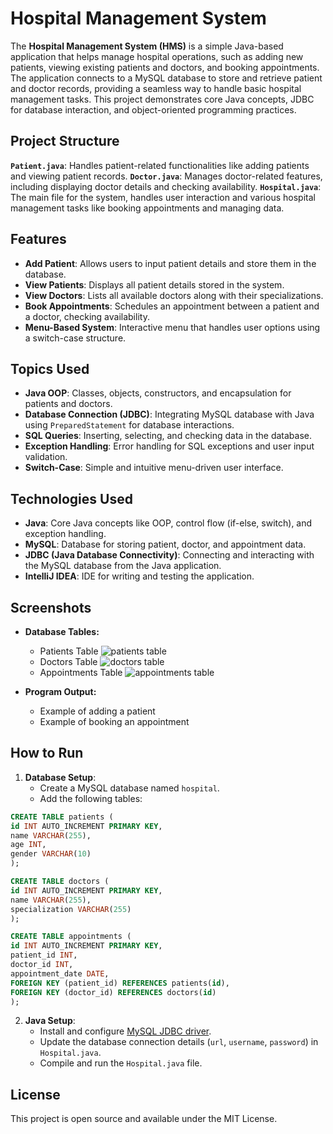 # Hospital Management System
The **Hospital Management System (HMS)** is a simple Java-based application that helps manage hospital operations, such as adding new patients, viewing existing patients and doctors, and booking appointments. The application connects to a MySQL database to store and retrieve patient and doctor records, providing a seamless way to handle basic hospital management tasks. This project demonstrates core Java concepts, JDBC for database interaction, and object-oriented programming practices.

## Project Structure


**`Patient.java`**: Handles patient-related functionalities like adding patients and viewing patient records.
**`Doctor.java`**: Manages doctor-related features, including displaying doctor details and checking availability.
**`Hospital.java`**: The main file for the system, handles user interaction and various hospital management tasks like booking appointments and managing data.



## Features

-   **Add Patient**: Allows users to input patient details and store them in the database.
-   **View Patients**: Displays all patient details stored in the system.
-   **View Doctors**: Lists all available doctors along with their specializations.
-   **Book Appointments**: Schedules an appointment between a patient and a doctor, checking availability.
-   **Menu-Based System**: Interactive menu that handles user options using a switch-case structure.



## Topics Used

-   **Java OOP**: Classes, objects, constructors, and encapsulation for patients and doctors.
-   **Database Connection (JDBC)**: Integrating MySQL database with Java using `PreparedStatement` for database interactions.
-   **SQL Queries**: Inserting, selecting, and checking data in the database.
-   **Exception Handling**: Error handling for SQL exceptions and user input validation.
-   **Switch-Case**: Simple and intuitive menu-driven user interface.


## Technologies Used

-   **Java**: Core Java concepts like OOP, control flow (if-else, switch), and exception handling.
-   **MySQL**: Database for storing patient, doctor, and appointment data.
-   **JDBC (Java Database Connectivity)**: Connecting and interacting with the MySQL database from the Java application.
-   **IntelliJ IDEA**: IDE for writing and testing the application.


## Screenshots

- **Database Tables:**
    
	 - Patients Table
	 ![patients table](C:%5CUsers%5Cabodg%5CDownloads%5CWhatsApp%20Image%202024-10-05%20at%2004.11.25_ae6cba95.jpg)
    -  Doctors Table
    ![doctors table](C:%5CUsers%5Cabodg%5CDownloads%5CWhatsApp%20Image%202024-10-05%20at%2004.18.29_37b7148a.jpg)
    -  Appointments Table
    ![appointments table](C:%5CUsers%5Cabodg%5CDownloads%5CWhatsApp%20Image%202024-10-05%20at%2004.21.30_09113e5f.jpg)
-  **Program Output:**
    
    -   Example of adding a patient
    -   Example of booking an appointment



## How to Run

1.  **Database Setup**:
    -   Create a MySQL database named `hospital`.
    -   Add the following tables:
   ```sql
   CREATE TABLE patients (
  id INT AUTO_INCREMENT PRIMARY KEY,
  name VARCHAR(255),
  age INT,
  gender VARCHAR(10)
);

CREATE TABLE doctors (
  id INT AUTO_INCREMENT PRIMARY KEY,
  name VARCHAR(255),
  specialization VARCHAR(255)
);

CREATE TABLE appointments (
  id INT AUTO_INCREMENT PRIMARY KEY,
  patient_id INT,
  doctor_id INT,
  appointment_date DATE,
  FOREIGN KEY (patient_id) REFERENCES patients(id),
  FOREIGN KEY (doctor_id) REFERENCES doctors(id)
);
   ```
        

        

        
2.  **Java Setup**:
    -   Install and configure [MySQL JDBC driver](https://dev.mysql.com/downloads/connector/j/).
    -   Update the database connection details (`url`, `username`, `password`) in `Hospital.java`.
    -   Compile and run the `Hospital.java` file.



## License

This project is open source and available under the MIT License.
